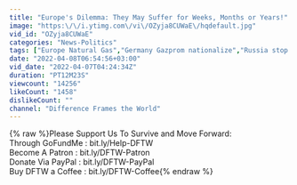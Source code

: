 ```yaml
---
title: "Europe's Dilemma: They May Suffer for Weeks, Months or Years!"
image: "https:\/\/i.ytimg.com\/vi\/OZyja8CUWaE\/hqdefault.jpg"
vid_id: "OZyja8CUWaE"
categories: "News-Politics"
tags: ["Europe Natural Gas","Germany Gazprom nationalize","Russia stop gas Germany"]
date: "2022-04-08T06:54:56+03:00"
vid_date: "2022-04-07T04:24:34Z"
duration: "PT12M23S"
viewcount: "14256"
likeCount: "1458"
dislikeCount: ""
channel: "Difference Frames the World"
---
```

{% raw %}Please Support Us To Survive and Move Forward:<br />Through GoFundMe : bit.ly/Help-DFTW<br />Become A Patron     : bit.ly/DFTW-Patron<br />Donate Via PayPal    : bit.ly/DFTW-PayPal<br />Buy DFTW a Coffee  : bit.ly/DFTW-Coffee{% endraw %}

